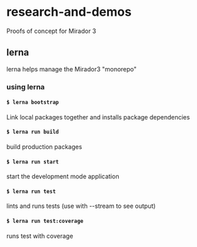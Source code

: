 # research-and-demos
Proofs of concept for Mirador 3

## lerna
lerna helps manage the Mirador3 "monorepo"

### using lerna

#### `$ lerna bootstrap`

Link local packages together and installs package dependencies

#### `$ lerna run build`

build production packages

#### `$ lerna run start`

start the development mode application

#### `$ lerna run test`

lints and runs tests (use with --stream to see output)

#### `$ lerna run test:coverage`

runs test with coverage
